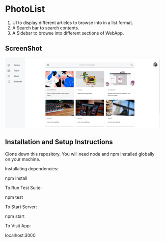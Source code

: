 # PhotoList

1. UI to display different articles to browse into in a list format.
2. A Search bar to search contents.
3. A Sidebar to browse into different sections of WebApp.

## ScreenShot

![UI Image](src/Images/Screenshot.png.png)

## Installation and Setup Instructions

Clone down this repository. You will need node and npm installed globally on your machine.

Installating dependencies:

npm install

To Run Test Suite:

npm test

To Start Server:

npm start

To Visit App:

localhost:3000
